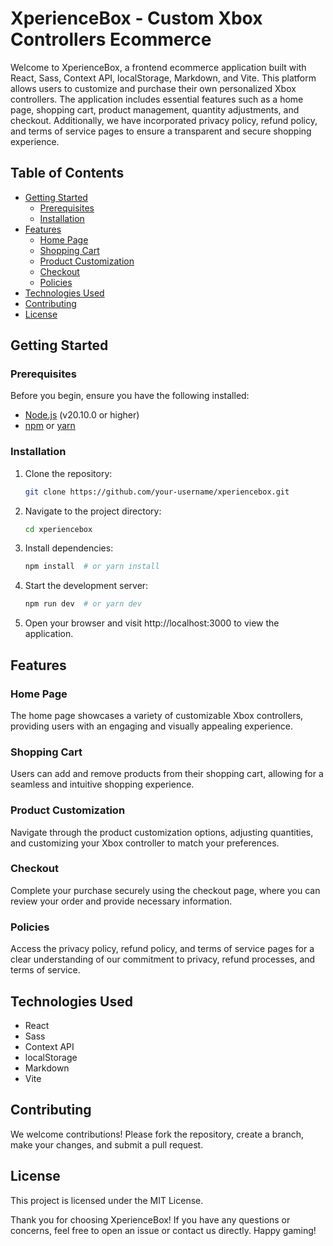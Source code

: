 # XperienceBox - Custom Xbox Controllers Ecommerce

Welcome to XperienceBox, a frontend ecommerce application built with React, Sass, Context API, localStorage, Markdown, and Vite. This platform allows users to customize and purchase their own personalized Xbox controllers. The application includes essential features such as a home page, shopping cart, product management, quantity adjustments, and checkout. Additionally, we have incorporated privacy policy, refund policy, and terms of service pages to ensure a transparent and secure shopping experience.

## Table of Contents

- [Getting Started](#getting-started)
  - [Prerequisites](#prerequisites)
  - [Installation](#installation)
- [Features](#features)
  - [Home Page](#home-page)
  - [Shopping Cart](#shopping-cart)
  - [Product Customization](#product-customization)
  - [Checkout](#checkout)
  - [Policies](#policies)
- [Technologies Used](#technologies-used)
- [Contributing](#contributing)
- [License](#license)

## Getting Started

### Prerequisites

Before you begin, ensure you have the following installed:

- [Node.js](https://nodejs.org/) (v20.10.0 or higher)
- [npm](https://www.npmjs.com/) or [yarn](https://yarnpkg.com/)

### Installation

1. Clone the repository:
   ```bash
   git clone https://github.com/your-username/xperiencebox.git
   
2. Navigate to the project directory:
   ```bash
   cd xperiencebox
   
4. Install dependencies:
   ```bash
   npm install  # or yarn install

6. Start the development server:
   ```bash
   npm run dev  # or yarn dev

8. Open your browser and visit http://localhost:3000 to view the application.



## Features
### Home Page
The home page showcases a variety of customizable Xbox controllers, providing users with an engaging and visually appealing experience.

### Shopping Cart
Users can add and remove products from their shopping cart, allowing for a seamless and intuitive shopping experience.

### Product Customization
Navigate through the product customization options, adjusting quantities, and customizing your Xbox controller to match your preferences.

### Checkout
Complete your purchase securely using the checkout page, where you can review your order and provide necessary information.

### Policies
Access the privacy policy, refund policy, and terms of service pages for a clear understanding of our commitment to privacy, refund processes, and terms of service.

## Technologies Used
- React
- Sass
- Context API
- localStorage
- Markdown
- Vite
  
## Contributing
We welcome contributions! Please fork the repository, create a branch, make your changes, and submit a pull request.

## License
This project is licensed under the MIT License.

Thank you for choosing XperienceBox! If you have any questions or concerns, feel free to open an issue or contact us directly. Happy gaming!







